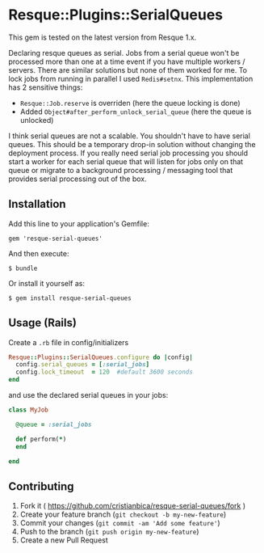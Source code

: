 # Resque::Plugins::SerialQueues

This gem is tested on the latest version from Resque 1.x.

Declaring resque queues as serial. Jobs from a serial queue won't be processed more than one at a time event if you have multiple workers / servers. There are similar solutions but none of them worked for me. To lock jobs from running in parallel I used `Redis#setnx`. This implementation has 2 sensitive things:
- `Resque::Job.reserve` is overriden (here the queue locking is done)
- Added `Object#after_perform_unlock_serial_queue` (here the queue is unlocked)

I think serial queues are not a scalable. You shouldn't have to have serial queues. This should be a temporary drop-in solution without changing the deployment process. If you really need serial job processing you should start a worker for each serial queue that will listen for jobs only on that queue or migrate to a background processing / messaging tool that provides serial processing out of the box.

## Installation

Add this line to your application's Gemfile:

    gem 'resque-serial-queues'

And then execute:

    $ bundle

Or install it yourself as:

    $ gem install resque-serial-queues

## Usage (Rails)

Create a `.rb` file in config/initializers

```ruby
Resque::Plugins::SerialQueues.configure do |config|
  config.serial_queues = [:serial_jobs]
  config.lock_timeout  = 120  #default 3600 seconds
end
```

and use the declared serial queues in your jobs:

```ruby
class MyJob

  @queue = :serial_jobs

  def perform(*)
  end

end
```

## Contributing

1. Fork it ( https://github.com/cristianbica/resque-serial-queues/fork )
2. Create your feature branch (`git checkout -b my-new-feature`)
3. Commit your changes (`git commit -am 'Add some feature'`)
4. Push to the branch (`git push origin my-new-feature`)
5. Create a new Pull Request
